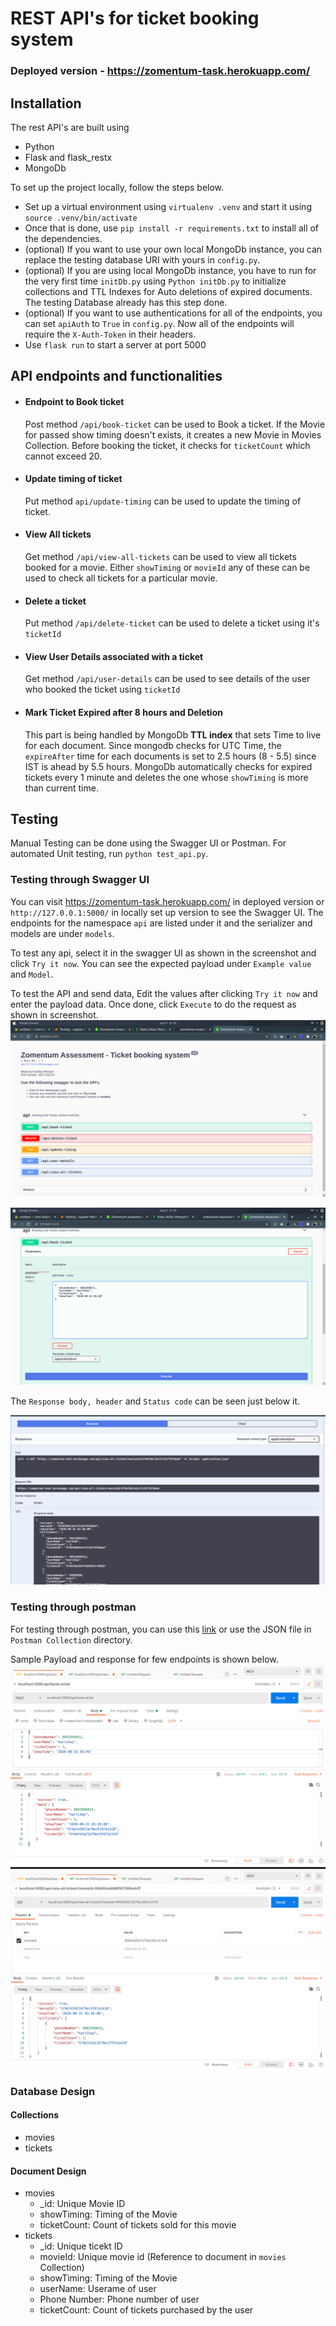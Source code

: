 # REST API's for ticket booking system

### Deployed version - https://zomentum-task.herokuapp.com/

## Installation

The rest API's are built using 
- Python
- Flask and flask_restx
- MongoDb
 
 To set up the project locally, follow the steps below.

- Set up a virtual environment using `virtualenv .venv` and start it using `source .venv/bin/activate`
- Once that is done, use `pip install -r requirements.txt` to install all of the dependencies.
- (optional) If you want to use your own local MongoDb instance, you can replace the testing database URI with yours in `config.py`.
- (optional) If you are using local MongoDb instance, you have to run for the very first time `initDb.py` using `Python initDb.py` to initialize collections and TTL Indexes for Auto deletions of expired documents. The testing Database already has this step done.
- (optional) If you want to use authentications for all of the endpoints, you can set `apiAuth` to `True` in `config.py`. Now all of the endpoints will require the `X-Auth-Token` in their headers.
- Use `flask run` to start a server at port 5000

## API endpoints and functionalities

- #### Endpoint to Book ticket
    Post method `/api/book-ticket`  can be used to Book a ticket. If the Movie for passed show timing doesn't exists, it creates a new Movie in Movies Collection.
    Before booking the ticket, it checks for `ticketCount` which cannot exceed 20.  
- #### Update timing of ticket
    Put method `api/update-timing` can be used to update the timing of ticket.

- #### View All tickets
    Get method `/api/view-all-tickets` can be used to view all tickets booked for a movie. Either `showTiming` or `movieId` any of these can be used to check all tickets for a particular movie.

- #### Delete a ticket
    Put method `/api/delete-ticket` can be used to delete a ticket using it's `ticketId`

- #### View User Details associated with a ticket
    Get method `/api/user-details` can be used to see details of the user who booked the ticket using `ticketId`

- #### Mark Ticket Expired after 8 hours and Deletion
    This part is being handled by MongoDb **TTL index** that sets Time to live for each document. Since mongodb checks for UTC Time, the `expireAfter` time for each documents is set to 2.5 hours (8 - 5.5) since IST is ahead by 5.5 hours.
    MongoDb automatically checks for expired tickets every 1 minute and deletes the one whose `showTiming` is more than current time.




## Testing

Manual Testing can be done using the Swagger UI or Postman. For automated Unit testing, run `python test_api.py`.

### Testing through Swagger UI

You can visit https://zomentum-task.herokuapp.com/ in deployed version or `http://127.0.0.1:5000/` in locally set up version to see the Swagger UI. The endpoints for the namespace `api` are listed under it and the serializer and models are under `models`.

To test any api, select it in the swagger UI as shown in the screenshot and click `Try it now`. You can see the expected payload under `Example value` and `Model`.


To test the API and send data, Edit the values after clicking `Try it now` and enter the payload data. Once done, click `Execute` to do the request as shown in screenshot.
![Swagger UI](assets/1.png)

![API payload](assets/2.png)

The `Response body, header` and `Status code` can be seen just below it.

![API Response](assets/3.png)

### Testing through postman

For testing through postman, you can use this [link](https://www.getpostman.com/collections/1dd9f6ca302b465f5cfd) or use the JSON file in `Postman Collection` directory.

Sample Payload and response for few endpoints is shown below.
![Postman 1](assets/4.png)
![Postman 2](assets/5.png)

### Database Design

#### Collections
- movies
- tickets

#### Document Design

- movies
    - _id: Unique Movie ID
    - showTiming: Timing of the Movie
    - ticketCount: Count of tickets sold for this movie
- tickets
    - _id: Unique ticekt ID
    - movieId: Unique movie id (Reference to document in `movies` Collection)
    - showTiming: Timing of the Movie
    - userName: Userame of user
    - Phone Number: Phone number of user
    - ticketCount: Count of tickets purchased by the user

